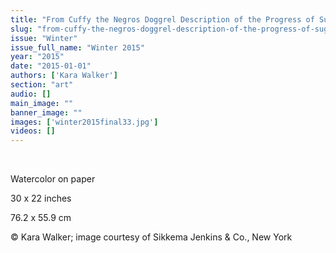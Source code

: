 ```yaml
---
title: "From Cuffy the Negros Doggrel Description of the Progress of Sugar"
slug: "from-cuffy-the-negros-doggrel-description-of-the-progress-of-sugar"
issue: "Winter"
issue_full_name: "Winter 2015"
year: "2015"
date: "2015-01-01"
authors: ['Kara Walker']
section: "art"
audio: []
main_image: ""
banner_image: ""
images: ['winter2015final33.jpg']
videos: []
---
```

 

 Watercolor on paper

 30 x 22 inches

 76.2 x 55.9 cm

 © Kara Walker; image courtesy of Sikkema Jenkins & Co., New York


